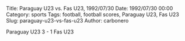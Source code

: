 Title: Paraguay U23 vs. Fas U23, 1992/07/30
Date: 1992/07/30 00:00
Category: sports
Tags: football, football scores, Paraguay U23, Fas U23
Slug: paraguay-u23-vs-fas-u23
Author: carbonero


Paraguay U23 3 - 1 Fas U23
